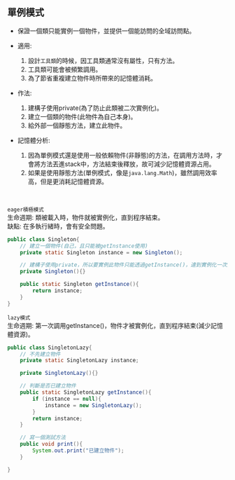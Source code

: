 ## 單例模式
- 保證一個類只能實例一個物件，並提供一個能訪問的全域訪問點。
- 適用: 
    1. 設計`工具類`的時候，因工具類通常沒有屬性，只有方法。
    2. 工具類可能會被頻繁調用。
    3. 為了節省重複建立物件時所帶來的記憶體消耗。
- 作法: 
    1. 建構子使用private(為了防止此類被二次實例化)。
    2. 建立一個類的物件(此物件為自己本身)。
    3. 給外部一個靜態方法，建立此物件。

- 記憶體分析: 
    1. 因為單例模式還是使用一般依賴物件(非靜態)的方法，在調用方法時，才會將方法丟進stack中，方法結束後釋放，故可減少記憶體資源占用。
    2. 如果是使用靜態方法(單例模式，像是`java.lang.Math`)，雖然調用效率高，但是更消耗記憶體資源。

<br/>

`eager積極模式`  
生命週期: 類被載入時，物件就被實例化，直到程序結束。  
缺點: 在多執行緒時，會有安全問題。
```java
public class Singleton{
    // 建立一個物件(自己，且只能被getInstance使用)
    private static Singleton instance = new Singleton();

    // 建構子使用private，所以要實例此物件只能透過getInstance()，達到實例化一次的作用
    private Singleton(){}

    public static Singleton getInstance(){
        return instance;
    }
}
```
`lazy模式`  
生命週期: 第一次調用getInstance()，物件才被實例化，直到程序結束(減少記憶體資源)。
```java
public class SingletonLazy{
    // 不先建立物件
    private static SingletonLazy instance;

    private SingletonLazy(){}

    // 判斷是否已建立物件
    public static SingletonLazy getInstance(){
        if (instance == null){
            instance = new SingletonLazy();
        }
        return instance;
    }

    // 寫一個測試方法
    public void print(){
        System.out.print("已建立物件");
    }

}
```